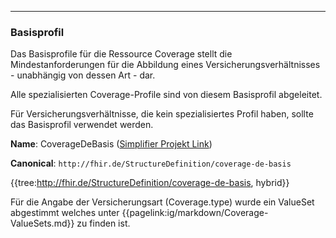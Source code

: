 ----
### Basisprofil

Das Basisprofile für die Ressource Coverage stellt die Mindestanforderungen für die Abbildung eines Versicherungsverhältnisses - unabhängig von dessen Art - dar.

Alle spezialisierten Coverage-Profile sind von diesem Basisprofil abgeleitet.

Für Versicherungsverhältnisse, die kein spezialisiertes Profil haben, sollte das Basisprofil verwendet werden.

**Name**: CoverageDeBasis ([Simplifier Projekt Link](https://simplifier.net/resolve?canonical=http://fhir.de/StructureDefinition/coverage-de-basis&scope=de.basisprofil.r4@1.5.0))

**Canonical**: `http://fhir.de/StructureDefinition/coverage-de-basis`

{{tree:http://fhir.de/StructureDefinition/coverage-de-basis, hybrid}}

Für die Angabe der Versicherungsart (Coverage.type) wurde ein ValueSet abgestimmt welches unter {{pagelink:ig/markdown/Coverage-ValueSets.md}} zu finden ist.